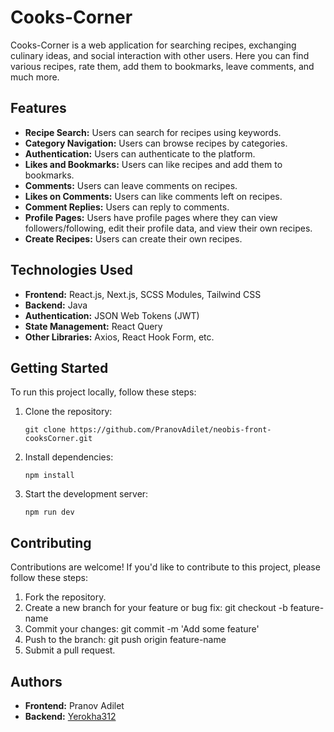 # Cooks-Corner

Cooks-Corner is a web application for searching recipes, exchanging culinary ideas, and social interaction with other users. Here you can find various recipes, rate them, add them to bookmarks, leave comments, and much more.

## Features

- **Recipe Search:** Users can search for recipes using keywords.
- **Category Navigation:** Users can browse recipes by categories.
- **Authentication:** Users can authenticate to the platform.
- **Likes and Bookmarks:** Users can like recipes and add them to bookmarks.
- **Comments:** Users can leave comments on recipes.
- **Likes on Comments:** Users can like comments left on recipes.
- **Comment Replies:** Users can reply to comments.
- **Profile Pages:** Users have profile pages where they can view followers/following, edit their profile data, and view their own recipes.
- **Create Recipes:** Users can create their own recipes.

## Technologies Used

- **Frontend:** React.js, Next.js, SCSS Modules, Tailwind CSS
- **Backend:** Java
- **Authentication:** JSON Web Tokens (JWT)
- **State Management:** React Query
- **Other Libraries:** Axios, React Hook Form, etc.

## Getting Started

To run this project locally, follow these steps:

1. Clone the repository:

   ```
   git clone https://github.com/PranovAdilet/neobis-front-cooksCorner.git
    ```
2. Install dependencies:

    ```
   npm install
   ```
3. Start the development server:

    ```
   npm run dev
   ```
## Contributing
Contributions are welcome! If you'd like to contribute to this project, please follow these steps:

1. Fork the repository.
2. Create a new branch for your feature or bug fix: git checkout -b feature-name
3. Commit your changes: git commit -m 'Add some feature'
4. Push to the branch: git push origin feature-name
5. Submit a pull request.

## Authors

- **Frontend:** Pranov Adilet
- **Backend:** [Yerokha312](https://github.com/yerokha312)
